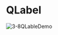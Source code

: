 # QLabel
![3-8QLableDemo](https://user-images.githubusercontent.com/45032222/212460602-56310036-e587-40b0-861a-8b3150d3333e.png)
